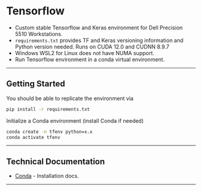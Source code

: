 # Tensorflow 
- Custom stable Tensorflow and Keras environment for Dell Precision 5510 Workstations.
- `requirements.txt` provides TF and Keras versioning information and Python version needed. Runs on CUDA 12.0 and CUDNN 8.9.7
- Windows WSL2 for Linux does not have NUMA support.
- Run Tensorflow environment in a conda virtual environment.
---
## Getting Started
You should be able to replicate the environment via
```bash
pip install -r requirements.txt
```

Initialize a Conda environment (install Conda if needed)
```bash
conda create -n tfenv python=x.x
conda activate tfenv
```
---
## Technical Documentation
- [Conda](https://docs.conda.io/projects/conda/en/latest/user-guide/install/index.html) - Installation docs.
---
